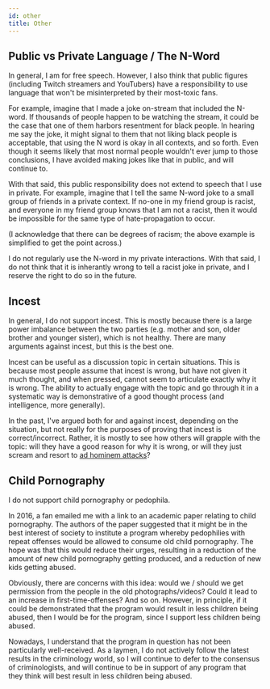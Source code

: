 ```yaml
---
id: other
title: Other
---
```


## Public vs Private Language / The N-Word

In general, I am for free speech. However, I also think that public figures (including Twitch streamers and YouTubers) have a responsibility to use language that won't be misinterpreted by their most-toxic fans.

For example, imagine that I made a joke on-stream that included the N-word. If thousands of people happen to be watching the stream, it could be the case that one of them harbors resentment for black people. In hearing me say the joke, it might signal to them that not liking black people is acceptable, that using the N word is okay in all contexts, and so forth. Even though it seems likely that most normal people wouldn't ever jump to those conclusions, I have avoided making jokes like that in public, and will continue to.

With that said, this public responsibility does not extend to speech that I use in private. For example, imagine that I tell the same N-word joke to a small group of friends in a private context. If no-one in my friend group is racist, and everyone in my friend group knows that I am not a racist, then it would be impossible for the same type of hate-propagation to occur.

(I acknowledge that there can be degrees of racism; the above example is simplified to get the point across.)

I do not regularly use the N-word in my private interactions. With that said, I do not think that it is inherantly wrong to tell a racist joke in private, and I reserve the right to do so in the future.

## Incest

In general, I do not support incest. This is mostly because there is a large power imbalance between the two parties (e.g. mother and son, older brother and younger sister), which is not healthy. There are many arguments against incest, but this is the best one.

Incest can be useful as a discussion topic in certain situations. This is because most people assume that incest is wrong, but have not given it much thought, and when pressed, cannot seem to articulate exactly why it is wrong. The ability to actually engage with the topic and go through it in a systematic way is demonstrative of a good thought process (and intelligence, more generally).

In the past, I've argued both for and against incest, depending on the situation, but not really for the purposes of proving that incest is correct/incorrect. Rather, it is mostly to see how others will grapple with the topic: will they have a good reason for why it is wrong, or will they just scream and resort to [ad hominem attacks](https://en.wikipedia.org/wiki/Ad_hominem)?

## Child Pornography

I do not support child pornography or pedophila.

In 2016, a fan emailed me with a link to an academic paper relating to child pornography. The authors of the paper suggested that it might be in the best interest of society to institute a program whereby pedophilies with repeat offenses would be allowed to consume old child pornography. The hope was that this would reduce their urges, resulting in a reduction of the amount of new child pornography getting produced, and a reduction of new kids getting abused.

Obviously, there are concerns with this idea: would we / should we get permission from the people in the old photographs/videos? Could it lead to an increase in first-time-offenses? And so on. However, in principle, if it could be demonstrated that the program would result in less children being abused, then I would be for the program, since I support less children being abused.

Nowadays, I understand that the program in question has not been particularly well-received. As a laymen, I do not actively follow the latest results in the criminology world, so I will continue to defer to the consensus of criminologists, and will continue to be in support of any program that they think will best result in less children being abused.
